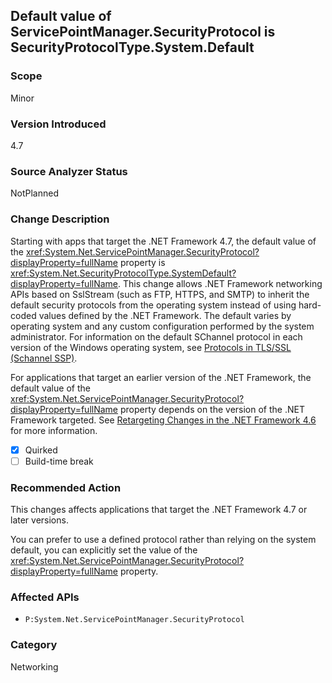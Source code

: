## Default value of ServicePointManager.SecurityProtocol is SecurityProtocolType.System.Default

### Scope
Minor

### Version Introduced
4.7

### Source Analyzer Status
NotPlanned

### Change Description
Starting with apps that target the .NET Framework 4.7, the default value of the <xref:System.Net.ServicePointManager.SecurityProtocol?displayProperty=fullName> property is <xref:System.Net.SecurityProtocolType.SystemDefault?displayProperty=fullName>. This change allows .NET Framework networking APIs based on SslStream (such as FTP, HTTPS, and SMTP) to inherit the default security protocols from the operating system instead of using hard-coded values defined by the .NET Framework. The default varies by operating system and any custom configuration performed by the system administrator. For information on the default SChannel protocol in each version of the Windows operating system, see [Protocols in TLS/SSL (Schannel SSP)](https://msdn.microsoft.com/library/windows/desktop/mt808159.aspx).

For applications that target an earlier version of the .NET Framework, the default value of the <xref:System.Net.ServicePointManager.SecurityProtocol?displayProperty=fullName> property depends on the version of the .NET Framework targeted. See [Retargeting Changes in the .NET Framework 4.6](docs.microsoft.com/dotnet/framework/migration-guide/retargeting) for more information.

- [X] Quirked 
- [ ] Build-time break

### Recommended Action
This changes affects applications that target the .NET Framework 4.7 or later versions. 

You can prefer to use a defined protocol rather than relying on the system default, you can explicitly set the value of the  <xref:System.Net.ServicePointManager.SecurityProtocol?displayProperty=fullName> property.

### Affected APIs
- `P:System.Net.ServicePointManager.SecurityProtocol`

### Category
Networking

<!-- breaking change id: 184 -->


